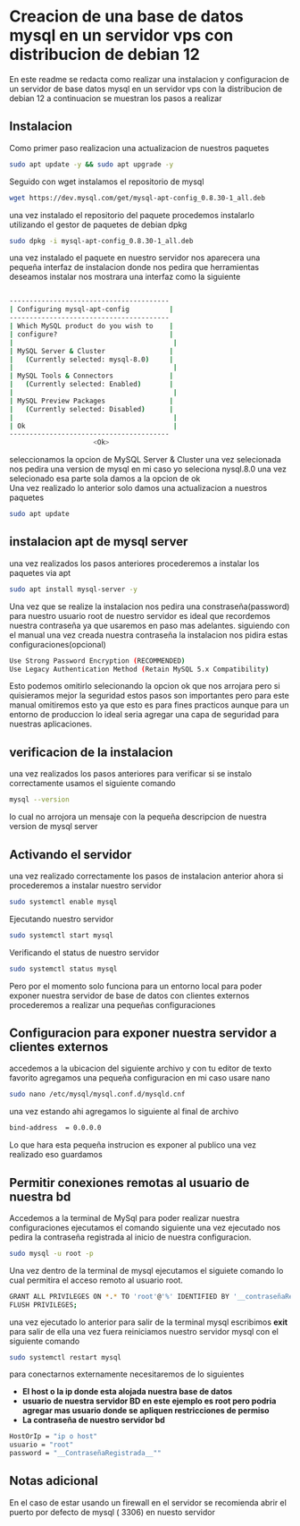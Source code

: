 # Creacion de una base de datos mysql en un servidor vps con distribucion de debian 12

En este readme se redacta como realizar una instalacion y configuracion de un servidor de base datos mysql en un servidor vps con la distribucion de debian 12
a continuacion se muestran los pasos a realizar

## Instalacion
Como primer paso realizacion una actualizacion de nuestros paquetes

```bash
sudo apt update -y && sudo apt upgrade -y
```
Seguido con wget instalamos el repositorio de mysql
```bash
wget https://dev.mysql.com/get/mysql-apt-config_0.8.30-1_all.deb
```

una vez instalado el repositorio del paquete procedemos instalarlo utilizando el gestor de paquetes de debian dpkg
```bash
sudo dpkg -i mysql-apt-config_0.8.30-1_all.deb
```

una vez instalado el paquete en nuestro servidor nos aparecera una pequeña interfaz de instalacion donde nos pedira que herramientas deseamos instalar
nos mostrara una interfaz como la siguiente
```bash

----------------------------------------
| Configuring mysql-apt-config          |
----------------------------------------
| Which MySQL product do you wish to    |
| configure?                            |
|                                        |
| MySQL Server & Cluster                |
|   (Currently selected: mysql-8.0)     |
|                                        |
| MySQL Tools & Connectors              |
|   (Currently selected: Enabled)       |
|                                        |
| MySQL Preview Packages                |
|   (Currently selected: Disabled)      |
|                                        |
| Ok                                     |
----------------------------------------
                     <Ok>


```
seleccionamos la opcion de MySQL Server & Cluster una vez selecionada nos pedira una version de mysql en mi caso yo seleciona nysql.8.0 una vez selecionado esa parte sola damos
a la opcion de ok
<br/>
Una vez realizado lo anterior solo damos una actualizacion a nuestros paquetes
```bash
sudo apt update
```
## instalacion apt de mysql server
una vez realizados los pasos anteriores procederemos a instalar los paquetes via apt
```bash
sudo apt install mysql-server -y
```
Una vez que se realize la instalacion nos pedira una constraseña(password) para nuestro usuario root de nuestro servidor es ideal que recordemos nuestra contraseña ya que 
usaremos en paso mas adelantes. siguiendo con el manual una vez creada nuestra contraseña la instalacion nos pidira estas configuraciones(opcional)
```bash
Use Strong Password Encryption (RECOMMENDED)                                     
Use Legacy Authentication Method (Retain MySQL 5.x Compatibility)
```
Esto podemos omitirlo selecionando la opcion ok que nos arrojara pero si quisieramos mejor la seguridad estos pasos son importantes pero para este manual omitiremos esto
ya que esto es para fines practicos aunque para un entorno de produccion lo ideal seria agregar una capa de seguridad para nuestras aplicaciones.

## verificacion de la instalacion 
una vez realizados los pasos anteriores para verificar si se instalo correctamente usamos el siguiente comando
```bash
mysql --version
```
lo cual no arrojora un mensaje con la pequeña descripcion de nuestra version de mysql server


## Activando el servidor
una vez realizado correctamente los pasos de instalacion anterior ahora si procederemos a instalar nuestro servidor
```bash
sudo systemctl enable mysql
```
Ejecutando nuestro servidor
```bash
sudo systemctl start mysql
```
Verificando el status de nuestro servidor
```bash
sudo systemctl status mysql
```
Pero por el momento solo funciona para un entorno local para poder exponer nuestra servidor de base de datos con clientes externos procederemos a realizar una pequeñas configuraciones
## Configuracion para exponer nuestra servidor a clientes externos
accedemos a la ubicacion del siguiente archivo y con tu editor de texto favorito agregamos una pequeña configuracion en mi caso usare nano

```bash
sudo nano /etc/mysql/mysql.conf.d/mysqld.cnf
```
una vez estando ahi agregamos lo siguiente al final de archivo
```bash
bind-address  = 0.0.0.0
```
Lo que hara esta pequeña instrucion es exponer al publico 
una vez realizado eso guardamos 

##  Permitir conexiones remotas al usuario de nuestra bd
Accedemos a la terminal de MySql para poder realizar nuestra configuraciones ejecutamos el comando siguiente una vez ejecutado nos pedira la contraseña registrada al inicio 
de nuestra configuracion.

```bash
sudo mysql -u root -p
```
Una vez dentro de la terminal de mysql ejecutamos el siguiete comando lo cual permitira el acceso remoto al usuario root.
```bash
GRANT ALL PRIVILEGES ON *.* TO 'root'@'%' IDENTIFIED BY '__contraseñaRegistrada__' WITH GRANT OPTION;
FLUSH PRIVILEGES;
```
una vez ejecutado lo anterior para salir de la terminal mysql escribimos **exit** para salir de ella una vez fuera reiniciamos nuestro servidor mysql con el 
siguiente comando
```bash
sudo systemctl restart mysql
```
para conectarnos externamente necesitaremos de lo siguientes
- **El host o la ip donde esta alojada nuestra base de datos**
- **usuario de nuestra servidor BD en este ejemplo es root pero podria agregar mas usuario donde se apliquen restricciones de permiso**
- **La contraseña de nuestro servidor bd**     

```bash
HostOrIp = "ip o host"
usuario = "root"
password = "__ContraseñaRegistrada__""
```

## Notas adicional
En el caso de estar usando un firewall en el servidor se recomienda abrir el puerto por defecto de mysql ( 3306) en nuesto servidor



